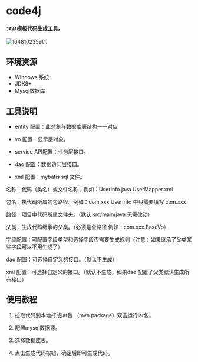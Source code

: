 # code4j
#### `JAVA`模板代码生成工具。
![1648102359(1)](https://user-images.githubusercontent.com/42802329/159853606-d344a28e-fbb1-4696-865b-5959b7e9d203.png)

## 环境资源
* Windows 系统
* JDK8+ 
* Mysql数据库

## 工具说明
* entity 配置：此对象与数据库表结构一一对应

* vo 配置：显示层对象。

* service API配置：业务层接口。

* dao 配置：数据访问层接口。

* xml 配置：mybatis sql 文件。

名称：代码（类名）或文件名称；例如：UserInfo.java  UserMapper.xml

包名：执代码所属的包路径。例如：com.xxx.UserInfo 中只需要填写 com.xxx

路径：项目中代码所属文件夹。（默认 src/main/java 无需改动）

父类：生成代码继承的父类。（必须是全路径 例如：com.xxx.BaseVo）

字段配置：可配置字段类型和选择字段否需要生成规则（注意：如果继承了父类某些字段可以不用生成了）

dao 配置：可选择自定义的接口。（默认不生成）

xml 配置：可选择自定义的接口。（默认不生成，如果dao 配置了父类默认生成所有接口）

## 使用教程

1. 拉取代码到本地打成jar包 （mvn package）双击运行jar包。

2. 配置mysql数据源。

3. 选择数据库表。

4. 点击生成代码按钮，确定后即可生成代码。
